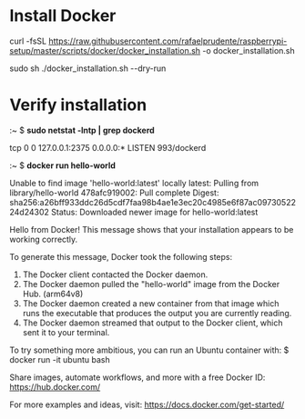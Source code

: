 # Install Docker

curl -fsSL https://raw.githubusercontent.com/rafaelprudente/raspberrypi-setup/master/scripts/docker/docker_installation.sh -o docker_installation.sh

sudo sh ./docker_installation.sh --dry-run

# Verify installation

:~ $ __sudo netstat -lntp | grep dockerd__

tcp        0      0 127.0.0.1:2375          0.0.0.0:*               LISTEN      993/dockerd  

:~ $ __docker run hello-world__

Unable to find image 'hello-world:latest' locally
latest: Pulling from library/hello-world
478afc919002: Pull complete 
Digest: sha256:a26bff933ddc26d5cdf7faa98b4ae1e3ec20c4985e6f87ac0973052224d24302
Status: Downloaded newer image for hello-world:latest

Hello from Docker!
This message shows that your installation appears to be working correctly.

To generate this message, Docker took the following steps:
 1. The Docker client contacted the Docker daemon.
 2. The Docker daemon pulled the "hello-world" image from the Docker Hub.
    (arm64v8)
 3. The Docker daemon created a new container from that image which runs the
    executable that produces the output you are currently reading.
 4. The Docker daemon streamed that output to the Docker client, which sent it
    to your terminal.

To try something more ambitious, you can run an Ubuntu container with:
 $ docker run -it ubuntu bash

Share images, automate workflows, and more with a free Docker ID:
 https://hub.docker.com/

For more examples and ideas, visit:
 https://docs.docker.com/get-started/